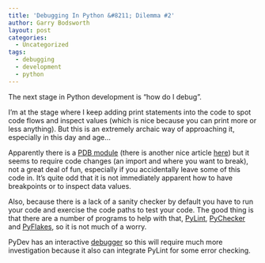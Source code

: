 ```yaml
---
title: 'Debugging In Python &#8211; Dilemma #2'
author: Garry Bodsworth
layout: post
categories:
  - Uncategorized
tags:
  - debugging
  - development
  - python
---
```

The next stage in Python development is &#8220;how do I debug&#8221;.

I&#8217;m at the stage where I keep adding print statements into the code to spot code flows and inspect values (which is nice because you can print more or less anything). But this is an extremely archaic way of approaching it, especially in this day and age&#8230;

Apparently there is a [PDB module][1] (there is another nice article [here][2]) but it seems to require code changes (an import and where you want to break), not a great deal of fun, especially if you accidentally leave some of this code in. It&#8217;s quite odd that it is not immediately apparent how to have breakpoints or to inspect data values.

Also, because there is a lack of a sanity checker by default you have to run your code and exercise the code paths to test your code. The good thing is that there are a number of programs to help with that, [PyLint][3], [PyChecker][4] and [PyFlakes][5], so it is not much of a worry.

PyDev has an interactive [debugger][6] so this will require much more investigation because it also can integrate PyLint for some error checking.

 [1]: http://www.ferg.org/papers/debugging_in_python.html
 [2]: http://www.onlamp.com/lpt/a/6163
 [3]: http://www.logilab.org/857
 [4]: http://pychecker.sourceforge.net/
 [5]: http://divmod.org/trac/wiki/DivmodPyflakes
 [6]: http://pydev.sourceforge.net/debug.html
